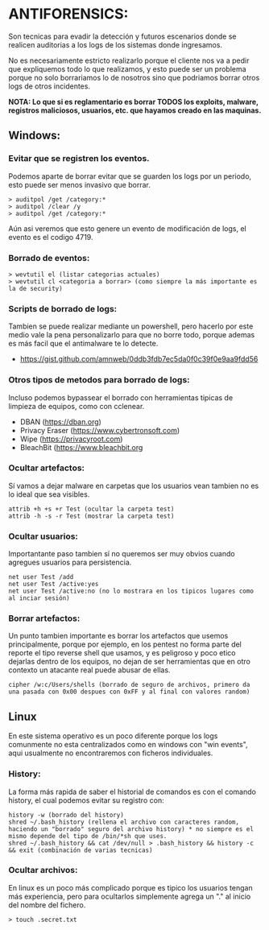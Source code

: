 # ANTIFORENSICS:
Son tecnicas para evadir la detección y futuros escenarios donde se realicen auditorias a los logs de los sistemas donde ingresamos.

No es necesariamente estricto realizarlo porque el cliente nos va a pedir que expliquemos todo lo que realizamos, y esto puede ser un problema porque no solo borrariamos lo de nosotros sino que podriamos borrar otros logs de otros incidentes.

**NOTA: Lo que si es reglamentario es borrar TODOS los exploits, malware, registros maliciosos, usuarios, etc. que hayamos creado en las maquinas.**

## Windows:

### Evitar que se registren los eventos.
Podemos aparte de borrar evitar que se guarden los logs por un periodo, esto puede ser menos invasivo que borrar.
```
> auditpol /get /category:*
> auditpol /clear /y
> auditpol /get /category:*
```

Aún asi veremos que esto genere un evento de modificación de logs, el evento es el codigo 4719.

### Borrado de eventos:
```
> wevtutil el (listar categorias actuales)
> wevtutil cl <categoria a borrar> (como siempre la más importante es la de security)
```

### Scripts de borrado de logs:
Tambien se puede realizar mediante un powershell, pero hacerlo por este medio vale la pena personalizarlo para que no borre todo, porque ademas es más facil que el antimalware te lo detecte.
- https://gist.github.com/amnweb/0ddb3fdb7ec5da0f0c39f0e9aa9fdd56

### Otros tipos de metodos para borrado de logs:
Incluso podemos bypassear el borrado con herramientas tipicas de limpieza de equipos, como con cclenear.

- DBAN (https://dban.org) 
- Privacy Eraser (https://www.cybertronsoft.com)
- Wipe (https://privacyroot.com)
- BleachBit (https://www.bleachbit.org

### Ocultar artefactos:
Sí vamos a dejar malware en carpetas que los usuarios vean tambien no es lo ideal que sea visibles.
```
attrib +h +s +r Test (ocultar la carpeta test)
attrib -h -s -r Test (mostrar la carpeta test)
```

### Ocultar usuarios:
Importantante paso tambien sí no queremos ser muy obvios cuando agregues usuarios para persistencia.
```
net user Test /add
net user Test /active:yes
net user Test /active:no (no lo mostrara en los tipicos lugares como al inciar sesión)
```

### Borrar artefactos:
Un punto tambien importante es borrar los artefactos que usemos principalmente, porque por ejemplo, en los pentest no forma parte del reporte el tipo reverse shell que usamos, y es peligroso y poco etico dejarlas dentro de los equipos, no dejan de ser herramientas que en otro contexto un atacante real puede abusar de ellas.

```
cipher /w:c/Users/shells (borrado de seguro de archivos, primero da una pasada con 0x00 despues con 0xFF y al final con valores random)
```

## Linux
En este sistema operativo es un poco diferente porque los logs comunmente no esta centralizados como en windows con "win events", aqui usualmente no encontraremos con ficheros individuales.

### History:
La forma más rapida de saber el historial de comandos es con el comando history, el cual podemos evitar su registro con:

```
history -w (borrado del history)
shred ~/.bash_history (rellena el archivo con caracteres random, haciendo un "borrado" seguro del archivo history) * no siempre es el mismo depende del tipo de /bin/*sh que uses.
shred ~/.bash_history && cat /dev/null > .bash_history && history -c && exit (combinación de varias tecnicas)
```

### Ocultar archivos:
En linux es un poco más complicado porque es tipico los usuarios tengan más experiencia, pero para ocultarlos simplemente agrega un "." al inicio del nombre del fichero.
```
> touch .secret.txt
```













